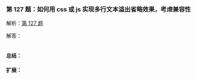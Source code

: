 ### 第 127 题：如何用 css 或 js 实现多行文本溢出省略效果，考虑兼容性



解析：[第 127 题](https://github.com/Advanced-Frontend/Daily-Interview-Question/issues/246)

解答：



```javascript

```

#### 总结：



#### 扩展：



